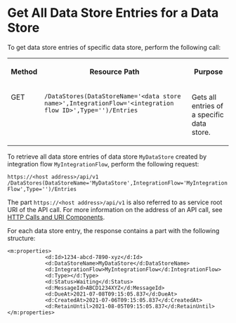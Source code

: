 <!-- loioacbef52d7ed14463901babc7888939a4 -->

# Get All Data Store Entries for a Data Store



To get data store entries of specific data store, perform the following call:


<table>
<tr>
<th valign="top">

Method



</th>
<th valign="top">

Resource Path



</th>
<th valign="top">

Purpose



</th>
</tr>
<tr>
<td valign="top">

GET



</td>
<td valign="top">

 `​/DataStores(DataStoreName='<data store name>',IntegrationFlow='<integration flow ID>',Type='')/Entries` 



</td>
<td valign="top">

Gets all entries of a specific data store.



</td>
</tr>
</table>

To retrieve all data store entries of data store `MyDataStore` created by integration flow `MyIntegrationFlow`, perform the following request:

`https://<host address>/api/v1​/DataStores(DataStoreName='MyDataStore',IntegrationFlow='MyIntegrationFlow',Type='')/Entries`

The part `https://<host address>/api/v1` is also referred to as service root URI of the API call. For more information on the address of an API call, see [HTTP Calls and URI Components](http-calls-and-uri-components-ca75e12.md).

For each data store entry, the response contains a part with the following structure:

```
<m:properties>
            <d:Id>1234-abcd-7890-xyz</d:Id>
            <d:DataStoreName>MyDataStore</d:DataStoreName>
            <d:IntegrationFlow>MyIntegrationFlow</d:IntegrationFlow>
            <d:Type></d:Type>
            <d:Status>Waiting</d:Status>
            <d:MessageId>ABCD1234XYZ</d:MessageId>
            <d:DueAt>2021-07-08T09:15:05.837</d:DueAt>
            <d:CreatedAt>2021-07-06T09:15:05.837</d:CreatedAt>
            <d:RetainUntil>2021-08-05T09:15:05.837</d:RetainUntil>
</m:properties>
```

